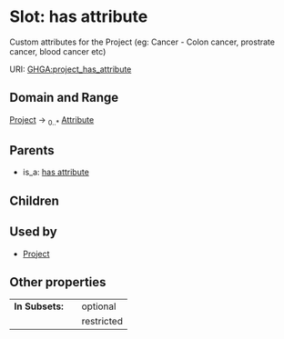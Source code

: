 
# Slot: has attribute


Custom attributes for the Project  (eg: Cancer - Colon cancer, prostrate cancer, blood cancer etc)

URI: [GHGA:project_has_attribute](https://w3id.org/GHGA/project_has_attribute)


## Domain and Range

[Project](Project.md) &#8594;  <sub>0..\*</sub> [Attribute](Attribute.md)

## Parents

 *  is_a: [has attribute](has_attribute.md)

## Children


## Used by

 * [Project](Project.md)

## Other properties

|  |  |  |
| --- | --- | --- |
| **In Subsets:** | | optional |
|  | | restricted |

